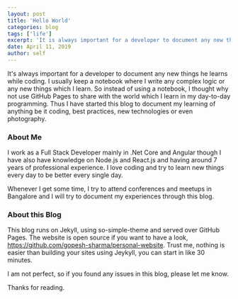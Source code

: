 ```yaml
---
layout: post
title: 'Hello World'
categories: blog
tags: ['life']
excerpt: 'It is always important for a developer to document any new things he learns while coding.'
date: April 11, 2019
author: self
---
```


It's always important for a developer to document any new things he learns while coding. I usually keep a notebook where I write any complex logic or any new things which I learn. So instead of using a notebook, I thought why not use GitHub Pages to share with the world which I learn in my day-to-day programming. Thus I have started this blog to document my learning of anything be it coding, best practices, new technologies or even photography.

### About Me

I work as a Full Stack Developer mainly in .Net Core and Angular though I have also have knowledge on Node.js and React.js and having around 7 years of professional experience. I love coding and try to learn new things every day to be better every single day.

Whenever I get some time, I try to attend conferences and meetups in Bangalore and I will try to document my experiences through this blog.

### About this Blog

This blog runs on Jekyll, using so-simple-theme and served over GitHub Pages. The website is open source if you want to have a look, https://github.com/gopesh-sharma/personal-website. Trust me, nothing is easier than building your sites using Jeykyll, you can start in like 30 minutes. 

I am not perfect, so if you found any issues in this blog, please let me know.

Thanks for reading.


